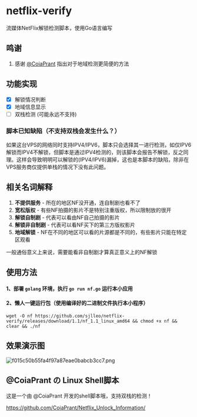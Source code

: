 # netflix-verify

流媒体NetFlix解锁检测脚本，使用Go语言编写

## 鸣谢

1. 感谢 [@CoiaPrant](https://github.com/CoiaPrant) 指出对于地域检测更简便的方法

## 功能实现

- [X] 解锁情况判断
- [X] 地域信息显示
- [ ] 双栈检测 (可能永远不支持)

### 脚本已知缺陷（不支持双栈会发生什么？）

如果这台VPS的网络同时支持IPV4/IPV6，脚本只会选择其一进行检测，如仅IPV6解锁而IPV4不解锁，但脚本是通过IPV4检测的，则该脚本会报告不解锁，反之同理。这样会导致明明可以解锁的(IPV4/IPV6)漏掉，这也是本脚本的缺陷，除非在VPS服务商仅提供单栈的情况下没有此问题。

## 相关名词解释

1. **不提供服务** - 所在的地区NF没开通，连自制剧也看不了
2. **宽松版权** - 有些NF拍摄的影片不是特别注重版权，所以限制放的很开
3. **解锁自制剧** - 代表可以看由NF自己拍摄的影片
4. **解锁非自制剧** - 代表可以看NF买下的第三方版权影片
5. **地域解锁** - NF在不同的地区可以看的片源都是不同的，有些影片只能在特定区观看

一般通俗意义上来说，需要能看非自制剧才算真正意义上的NF解锁

## 使用方法
#### 1、部署 `golang` 环境，执行 `go run nf.go` 运行本小应用

#### 2、懒人一键运行包（使用编译好的二进制文件执行本小程序）

`wget -O nf https://github.com/sjlleo/netflix-verify/releases/download/1.1/nf_1.1_linux_amd64 && chmod +x nf && clear && ./nf`

## 效果演示图

![f015c50b55fa4f97a87eae0babcb3cc7.png](https://img.leo.moe/images/2021/02/25/f015c50b55fa4f97a87eae0babcb3cc7.png)

## @CoiaPrant の Linux Shell脚本

这是一个由 @CoiaPrant 开发的shell脚本哦，支持双栈的检测！

https://github.com/CoiaPrant/Netflix_Unlock_Information/

